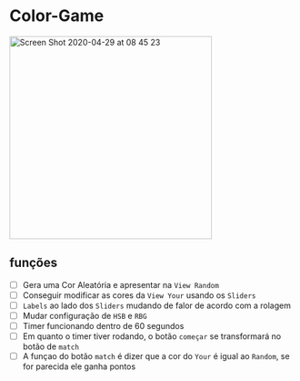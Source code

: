 # Color-Game
<img width="356" alt="Screen Shot 2020-04-29 at 08 45 23" src="https://user-images.githubusercontent.com/62367544/80592489-e9c1b380-89f5-11ea-86ee-d51cbf2924ec.png">

## funções
 - [ ] Gera uma Cor Aleatória e apresentar na `View Random`
 - [ ] Conseguir modificar as cores da `View Your` usando os `Sliders`
 - [ ] `Labels` ao lado dos `Sliders` mudando de falor de acordo com a rolagem
 - [ ] Mudar configuração de `HSB` e `RBG`
 - [ ] Timer funcionando dentro de 60 segundos
 - [ ] Em quanto o timer tiver rodando, o botão `começar` se transformará no botão de `match`
 - [ ] A funçao do botão `match` é dizer que a cor do `Your` é igual ao `Random`, se for parecida ele ganha pontos
